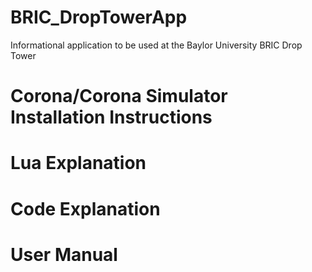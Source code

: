 # BRIC_DropTowerApp
Informational application to be used at the Baylor University BRIC Drop Tower

# Corona/Corona Simulator Installation Instructions

# Lua Explanation

# Code Explanation

# User Manual


